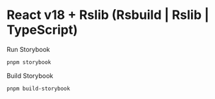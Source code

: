 # React v18 + Rslib (Rsbuild | Rslib | TypeScript)</h1>

Run Storybook

```bash
pnpm storybook
```

Build Storybook

```bash
pnpm build-storybook
```
